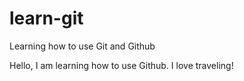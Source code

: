 # learn-git
Learning how to use Git and Github

Hello, I am learning how to use Github. I love traveling!
